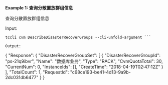 **Example 1: 查询分散置放群组信息**

查询分散置放群组信息

Input: 

```
tccli cvm DescribeDisasterRecoverGroups --cli-unfold-argument ```

Output: 
```
{
    "Response": {
        "DisasterRecoverGroupSet": [
            {
                "DisasterRecoverGroupId": "ps-21q9ibvr",
                "Name": "数据库业务",
                "Type": "RACK",
                "CvmQuotaTotal": 30,
                "CurrentNum": 0,
                "InstanceIds": [],
                "CreateTime": "2018-04-19T02:47:12Z"
            }
        ],
        "TotalCount": 1,
        "RequestId": "c68ce193-be41-4d13-9a9b-2dc031db6477"
    }
}
```

